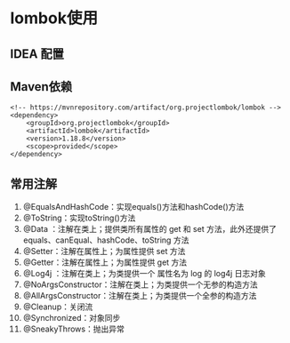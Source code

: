 # lombok使用

## IDEA 配置

## Maven依赖

```
<!-- https://mvnrepository.com/artifact/org.projectlombok/lombok -->
<dependency>
    <groupId>org.projectlombok</groupId>
    <artifactId>lombok</artifactId>
    <version>1.18.8</version>
    <scope>provided</scope>
</dependency>
```

## 常用注解

1. @EqualsAndHashCode：实现equals()方法和hashCode()方法
2. @ToString：实现toString()方法 
3. @Data ：注解在类上；提供类所有属性的 get 和 set 方法，此外还提供了equals、canEqual、hashCode、toString 方法 
4. @Setter：注解在属性上；为属性提供 set 方法 
5. @Getter：注解在属性上；为属性提供 get 方法 
6. @Log4j ：注解在类上；为类提供一个 属性名为 log 的 log4j 日志对象 
7. @NoArgsConstructor：注解在类上；为类提供一个无参的构造方法 
8. @AllArgsConstructor：注解在类上；为类提供一个全参的构造方法 
9. @Cleanup：关闭流
10. @Synchronized：对象同步
11. @SneakyThrows：抛出异常